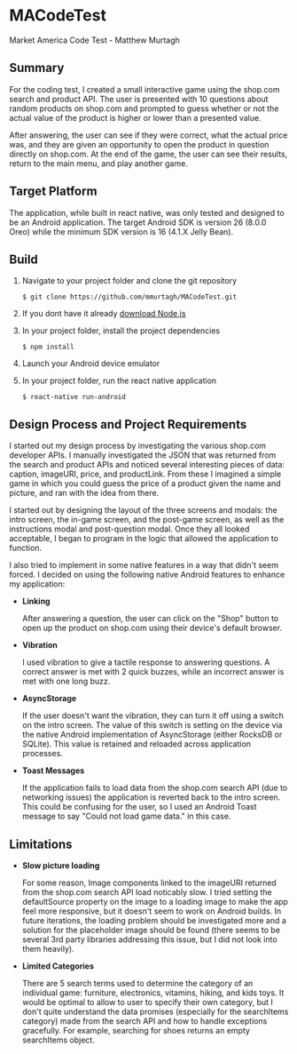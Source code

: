 # MACodeTest
Market America Code Test - Matthew Murtagh

## Summary

For the coding test, I created a small interactive game using the shop.com search and product API. The user is presented with 10 questions about random products on shop.com and prompted to guess whether or not the actual value of the product is higher or lower than a presented value.
  
After answering, the user can see if they were correct, what the actual price was, and they are given an opportunity to open the product in question directly on shop.com. At the end of the game, the user can see their results, return to the main menu, and play another game.
  
## Target Platform

The application, while built in react native, was only tested and designed to be an Android application. The target Android SDK is version 26 (8.0.0 Oreo) while the minimum SDK version is 16 (4.1.X Jelly Bean).

## Build

1. Navigate to your project folder and clone the git repository

    `$ git clone https://github.com/mmurtagh/MACodeTest.git`

2. If you dont have it already [download Node.js](https://nodejs.org/en/download/)

3. In your project folder, install the project dependencies

    `$ npm install`
4. Launch your Android device emulator
5. In your project folder, run the react native application

    `$ react-native run-android`
    
## Design Process and Project Requirements

I started out my design process by investigating the various shop.com developer APIs. I manually investigated the JSON that was returned from the search and product APIs and noticed several interesting pieces of data: caption, imageURI, price, and productLink. From these I imagined a simple game in which you could guess the price of a product given the name and picture, and ran with the idea from there.

I started out by designing the layout of the three screens and modals: the intro screen, the in-game screen, and the post-game screen, as well as the instructions modal and post-question modal. Once they all looked acceptable, I began to program in the logic that allowed the application to function.

I also tried to implement in some native features in a way that didn't seem forced. I decided on using the following native Android features to enhance my application:

* **Linking**
    
    After answering a question, the user can click on the "Shop" button to open up the product on shop.com using their device's default 
    browser.
* **Vibration**

   I used vibration to give a tactile response to answering questions. A correct answer is met with 2 quick buzzes, while an incorrect      answer is met with one long buzz.
* **AsyncStorage**
    
    If the user doesn't want the vibration, they can turn it off using a switch on the intro screen. The value of this switch is setting     on the device via the native Android implementation of AsyncStorage (either RocksDB or SQLite). This value is retained and reloaded     across application processes.
* **Toast Messages**
    
    If the application fails to load data from the shop.com search API (due to networking issues) the application is reverted back to       the intro screen. This could be confusing for the user, so I used an Android Toast message to say "Could not load game data." in         this case.
    
## Limitations

* **Slow picture loading**

   For some reason, Image components linked to the imageURI returned from the shop.com search API load noticably slow. I tried setting      the defaultSource property on the image to a loading image to make the app feel more responsive, but it doesn't seem to work on          Android builds. In future iterations, the loading problem should be investigated more and a solution for the placeholder image should    be found (there seems to be several 3rd party libraries addressing this issue, but I did not look into them heavily).

* **Limited Categories**

   There are 5 search terms used to determine the category of an individual game: furniture, electronics, vitamins, hiking, and kids        toys. It would be optimal to allow to user to specify their own category, but I don't quite understand the data promises (especially    for the searchItems category) made from the search API and how to handle exceptions gracefully. For example, searching for shoes        returns an empty searchItems object.

